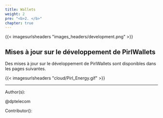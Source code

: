```yaml
---
title: Wallets
weight: 2
pre: "<b>2. </b>"
chapter: true
---
```


{{< imagesurlsheaders "images_headers/development.png"  >}}

## Mises à jour sur le développement de PirlWallets

Des mises à jour sur le développement de PirlWallets sont disponibles dans les pages suivantes.

{{< imagesurlsheaders "cloud/Pirl_Energy.gif" >}}

---
Author(s):

@dptelecom

Contributor():
